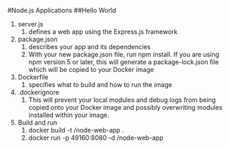 #Node.js Applications
##Hello World
1) server.js
    1. defines a web app using the Express.js framework
2) package.json
    1. describes your app and its dependencies
	2. With your new package.json file, run npm install. If you are using npm version 5 or later, this will generate a package-lock.json file which will be copied to your Docker image
3) Dockerfile
	1. specifies what to build and how to run the image
4) .dockerignore
	1. This will prevent your local modules and debug logs from being copied onto your Docker image and possibly overwriting modules installed within your image.
5) Build and run
	1. docker build -t <your username>/node-web-app .
	2. docker run -p 49160:8080 -d <your username>/node-web-app